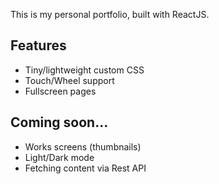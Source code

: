 This is my personal portfolio, built with ReactJS.

## Features

* Tiny/lightweight custom CSS
* Touch/Wheel support
* Fullscreen pages
 
## Coming soon...

* Works screens (thumbnails)
* Light/Dark mode
* Fetching content via Rest API
